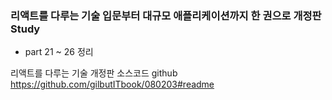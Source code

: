 ### 리액트를 다루는 기술 입문부터 대규모 애플리케이션까지 한 권으로 개정판 Study

- part 21 ~ 26 정리 


리액트를 다루는 기술 개정판 소스코드 github <br/>
https://github.com/gilbutITbook/080203#readme
